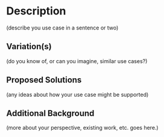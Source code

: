 # Description

(describe you use case in a sentence or two)

## Variation(s)

(do you know of, or can you imagine, similar use cases?)

## Proposed Solutions

(any ideas about how your use case might be supported)

## Additional Background

(more about your perspective, existing work, etc. goes here.)
